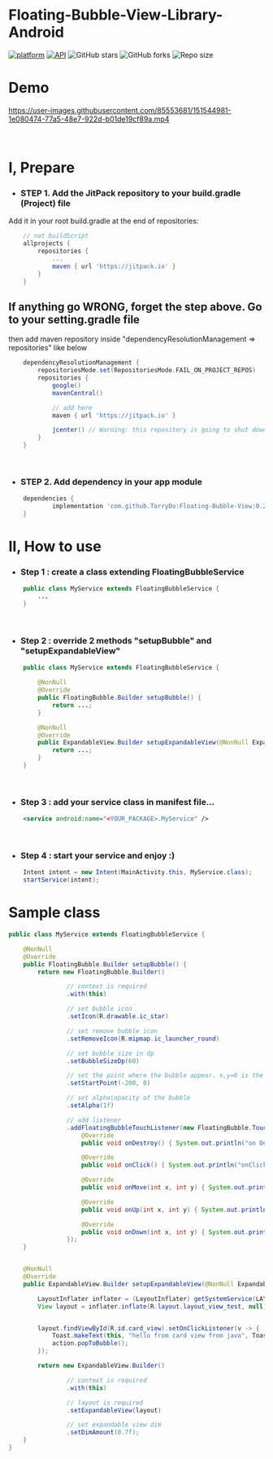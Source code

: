 # Floating-Bubble-View-Library-Android

[![platform](https://img.shields.io/badge/platform-Android-yellow.svg)](https://www.android.com)
[![API](https://img.shields.io/badge/API-21%2B-brightgreen.svg?style=flat)](https://android-arsenal.com/api?level=21)
![GitHub stars](https://img.shields.io/github/stars/TorryDo/Floating-Bubble-View?style=social)
![GitHub forks](https://img.shields.io/github/forks/TorryDo/Floating-Bubble-View?label=Fork&style=social)
![Repo size](https://img.shields.io/github/repo-size/TorryDo/Floating-Bubble-View?style=social)

# Demo

<!-- <img src="art/demo.gif"/> -->


https://user-images.githubusercontent.com/85553681/151544981-1e080474-77a5-48e7-922d-b01de19cf89a.mp4



<br/>

# I, Prepare

- ### <b> STEP 1. Add the JitPack repository to your build.gradle (Project) file </b>

Add it in your root build.gradle at the end of repositories:

```gradle
    // not buildScript
    allprojects {
        repositories {
            ...
            maven { url 'https://jitpack.io' }
        }
    }

```

## If anything go WRONG, forget the step above. Go to your setting.gradle file

then add maven repository inside "dependencyResolutionManagement => repositories" like below

```gradle
    dependencyResolutionManagement {
        repositoriesMode.set(RepositoriesMode.FAIL_ON_PROJECT_REPOS)
        repositories {
            google()
            mavenCentral()

            // add here
            maven { url 'https://jitpack.io' }

            jcenter() // Warning: this repository is going to shut down soon
        }
    }
```

<br/>

- ### <b> STEP 2. Add dependency in your app module </b>

```gradle
    dependencies {
            implementation 'com.github.TorryDo:Floating-Bubble-View:0.2.0'
    }

```

# II, How to use

- ### <b> Step 1 : create a class extending FloatingBubbleService </b>

```java
    public class MyService extends FloatingBubbleService {
        ...
    }
```

</br>

- ### <b> Step 2 : override 2 methods "setupBubble" and "setupExpandableView" </b>

```java
    public class MyService extends FloatingBubbleService {

        @NonNull
        @Override
        public FloatingBubble.Builder setupBubble() {
            return ...;
        }

        @NonNull
        @Override
        public ExpandableView.Builder setupExpandableView(@NonNull ExpandableView.Action action) {
            return ...;
        }
    }
```

</br>

- ### <b> Step 3 : add your service class in manifest file... </b>

```xml
    <service android:name="<YOUR_PACKAGE>.MyService" />
```

</br>

- ### <b> Step 4 : start your service and enjoy :) </b>

```java
    Intent intent = new Intent(MainActivity.this, MyService.class);
    startService(intent);
```

# Sample class

```java
public class MyService extends FloatingBubbleService {

    @NonNull
    @Override
    public FloatingBubble.Builder setupBubble() {
        return new FloatingBubble.Builder()

                // context is required
                .with(this)

                // set bubble icon
                .setIcon(R.drawable.ic_star)

                // set remove bubble icon
                .setRemoveIcon(R.mipmap.ic_launcher_round)

                // set bubble size in dp
                .setBubbleSizeDp(60)

                // set the point where the bubble appear. x,y=0 is the center of the screen
                .setStartPoint(-200, 0)

                // set alpha\opacity of the bubble
                .setAlpha(1f)

                // add listener
                .addFloatingBubbleTouchListener(new FloatingBubble.TouchEvent() {
                    @Override
                    public void onDestroy() { System.out.println("on Destroy"); }

                    @Override
                    public void onClick() { System.out.println("onClick"); }

                    @Override
                    public void onMove(int x, int y) { System.out.println("onMove"); }

                    @Override
                    public void onUp(int x, int y) { System.out.println("onUp"); }

                    @Override
                    public void onDown(int x, int y) { System.out.println("onDown"); }
                });
    }


    @NonNull
    @Override
    public ExpandableView.Builder setupExpandableView(@NonNull ExpandableView.Action action) {

        LayoutInflater inflater = (LayoutInflater) getSystemService(LAYOUT_INFLATER_SERVICE);
        View layout = inflater.inflate(R.layout.layout_view_test, null);


        layout.findViewById(R.id.card_view).setOnClickListener(v -> {
            Toast.makeText(this, "hello from card view from java", Toast.LENGTH_SHORT).show();
            action.popToBubble();
        });

        return new ExpandableView.Builder()

                // context is required
                .with(this)

                // layout is required
                .setExpandableView(layout)

                // set expandable view dim
                .setDimAmount(0.7f);
    }
}
```
